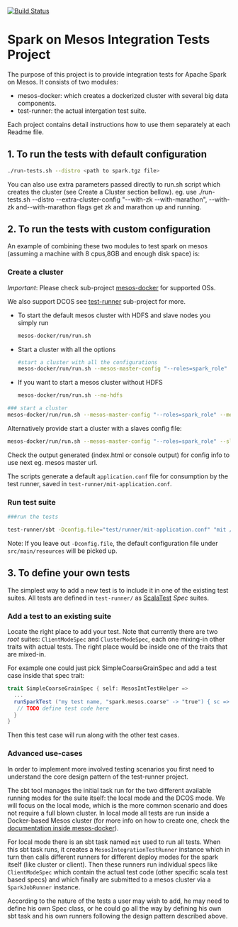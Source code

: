 [![Build Status](https://travis-ci.org/typesafehub/mesos-spark-integration-tests.svg?branch=master)](https://travis-ci.org/typesafehub/mesos-spark-integration-tests)

# Spark on Mesos Integration Tests Project

The purpose of this project is to provide integration tests for Apache Spark
on Mesos. It consists of two modules:
- mesos-docker: which creates a dockerized cluster with several big data components.
- test-runner: the actual intergation test suite.

Each project contains detail instructions how to use them separately at each Readme
file.

## 1. To run the tests with default configuration

```sh
./run-tests.sh --distro <path to spark.tgz file>  
```
You can also use extra parameters passed directly to run.sh script which creates the cluster (see Create a Cluster section bellow).
eg. use ./run-tests.sh --distro <path to spark.tgz file>  --extra-cluster-config "--with-zk --with-marathon",
--with-zk and--with-marathon flags get zk and marathon up and running.

## 2. To run the tests with custom configuration  

An example of combining these two modules to test spark on mesos (assuming a machine with 8 cpus,8GB and enough disk space) is:

### Create a cluster

*Important*: Please check sub-project [mesos-docker](mesos-docker/README.md) for supported OSs.

 We also support DCOS see [test-runner](test-runner/README.md) sub-project for more.

- To start the default mesos cluster with HDFS and slave nodes you simply run

	```sh
	mesos-docker/run/run.sh
	```

- Start a cluster with all the options

	```sh
	#start a cluster with all the configurations
	mesos-docker/run/run.sh --mesos-master-config "--roles=spark_role" --mesos-slave-config "--resources=disk(spark_role):10000;cpus(spark_role):4;mem(spark_role):3000;cpus(*):4;mem(*):3000;disk(*):10000"
	```

- If you want to start a mesos cluster without HDFS

	```sh
	mesos-docker/run/run.sh --no-hdfs
	```

```sh
### start a cluster
mesos-docker/run/run.sh --mesos-master-config "--roles=spark_role" --mesos-slave-config "--resources=disk(spark_role):10000;cpus(spark_role):4;mem(spark_role):3000;cpus(*):4;mem(*):3000;disk(*):10000"
```
Alternatively provide start a cluster with a slaves config file:
```sh
mesos-docker/run/run.sh --mesos-master-config "--roles=spark_role" --slaves-cfg-file slaves-config.json.template
```


Check the output generated (index.html or console output) for config info to use next eg. mesos master url.

The scripts generate a default `application.conf` file for consumption by the test runner, saved in `test-runner/mit-application.conf`.

### Run test suite


```sh
###run the tests

test-runner/sbt -Dconfig.file="test/runner/mit-application.conf" "mit /home/stavros/workspace/installs/spark-1.5.1-bin-hadoop2.6  mesos://172.17.42.1:5050"
```

Note: If you leave out `-Dconfig.file`, the default configuration file under `src/main/resources` will be picked up.


## 3. To define your own tests

The simplest way to add a new test is to include it in one of the existing test suites. All tests are defined in `test-runner/` as [ScalaTest](http://www.scalatest.org/) *Spec* suites.

### Add a test to an existing suite

Locate the right place to add your test. Note that currently there are two *root* suites: `ClientModeSpec` and `ClusterModeSpec`, each one mixing-in other traits with actual tests. The right place would be inside one of the traits that are mixed-in.

For example one could just pick SimpleCoarseGrainSpec and add a test case inside that spec trait:
```scala
trait SimpleCoarseGrainSpec { self: MesosIntTestHelper =>
  ...
  runSparkTest ("my test name, "spark.mesos.coarse" -> "true") { sc =>
   // TODO define test code here
  }
}
```
Then this test case will run along with the other test cases.

### Advanced use-cases

In order to implement more involved testing scenarios you first need to understand the core design pattern of the test-runner project.

The sbt tool manages the initial task run for the two different available running
modes for the suite itself: the local mode and the DCOS mode. We will focus on the local mode, which is the more common scenario and does not require a full blown cluster. In local mode all tests are run inside a Docker-based Mesos cluster (for more info on how to create one, check the [documentation inside mesos-docker](/mesos-docker/README.md)).

For local mode there is an sbt task named `mit` used to run all tests.
When this sbt task runs, it creates a `MesosIntegrationTestRunner` instance
which in turn then calls different runners for different deploy modes for the spark
itself (like cluster or client). Then these runners run individual specs like
`ClientModeSpec` which contain the actual test code (other specific scala test
based specs) and which finally are submitted to a mesos cluster via a `SparkJobRunner` instance.

According to the nature of the tests a user may wish to add, he may need to define his own Spec class, or he could go all the way by defining his own sbt task and his own runners following the design pattern described above.
